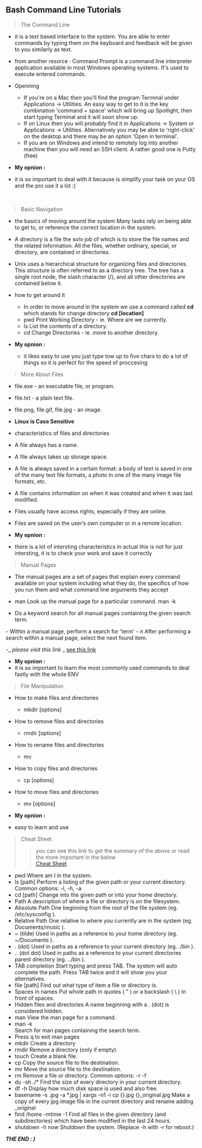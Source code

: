 ## Bash Command Line Tutorials

> The Command Line
- it is a text based interface to the system. You are able to enter commands by typing them on the keyboard and feedback will be given to you similarly as text.

- from another resorce : Command Prompt is a command line interpreter application available in most Windows operating systems. It's used to execute entered commands. 


- Openning  
  - If you're on a Mac then you'll find the program Terminal under Applications -> Utilities. An easy way to get to it is the key combination 'command + space' which will bring up Spotlight, then start typing Terminal and it will soon show up.
  - If on Linux then you will probably find it in Applications -> System or Applications -> Utilities. Alternatively you may be able to 'right-click' on the desktop and there may be an option 'Open in terminal'.
  - If you are on Windows and intend to remotely log into another machine then you will need an SSH client. A rather good one is Putty (free) 

- **My opnion :**
 - it is so important to deal with it because is simplify your task on your OS and the pro use it a lot :)  

<br>
 
> Basic Navigation 
- the basics of moving around the system Many tasks rely on being able to get to, or reference the correct location in the system.
- A directory is a file the solo job of which is to store the file names and the related information. All the files, whether ordinary, special, or directory, are contained in directories.
- Unix uses a hierarchical structure for organizing files and directories. This structure is often referred to as a directory tree. The tree has a single root node, the slash character (/), and all other directories are contained below it.

- how to get around it 
  - In order to move around in the system we use a command called **cd** which stands for change directory  **cd [location]**
  - pwd
    Print Working Directory - ie. Where are we currently.
  - ls
    List the contents of a directory.
  - cd
    Change Directories - ie. move to another directory.

- **My opnion :**

  - it likes easy to use you just type tow up to five chars to do a lot of things so it is perfect for the speed of proccesing 


> More About Files

- file.exe - an executable file, or program.
- file.txt - a plain text file.
- file.png, file.gif, file.jpg - an image.
- **__Linux is Case Sensitive__**

- characteristics of files and directories
- A file always has a name.
- A file always takes up storage space.
- A file is always saved in a certain format: a body of text is saved in one of the many text file formats, a photo in one of the many image file formats, etc.
- A file contains information on when it was created and when it was last modified.
- Files usually have access rights, especially if they are online.
- Files are saved on the user’s own computer or in a remote location.

- **My opnion :**
- there is a lot of intersting characteristics in actual this is not for just intersting, it is to check your work and save it correctly 


> Manual Pages 
- The manual pages are a set of pages that explain every command available on your system including what they do, the specifics of how you run them and what command line arguments they accept

- man <command>
Look up the manual page for a particular command.
man -k <search term>
- Do a keyword search for all manual pages containing the given search term.
<term>
- Within a manual page, perform a search for 'term'
- n  After performing a search within a manual page, select the next found item.

-_ _please visit this link_ _
 [see this link ](https://medium.com/javarevisited/top-10-unix-and-linux-productivity-tips-for-programmers-and-developers-c748129cf3e8)

- **My opnion :**
- it is so important to learn the most commonly used commands to deal fastly with the whole ENV 

> File Manipulation

- How to make files and directories 
  - mkdir [options] <Directory>
- How to remove files and directories
  - rmdir [options] <Directory>
- How to rename files and directories 
  - mv
- How to copy files and directories
  - cp [options] <source> <destination>
- How to move files and directories
  - mv [options] <source> <destination>

- **My opnion :**
- easy to learn and use 

> Cheat Sheet 
>> you can see this link to get the summary of the above or read the more important in the below  
   [Cheat Sheet](https://ryanstutorials.net/linuxtutorial/cheatsheet.php)

>>> 
   - pwd
Where am I in the system. 
   - ls [path]
Perform a listing of the given path or your current directory.
Common options: -l, -h, -a
   - cd [path]
Change into the given path or into your home directory.
   - Path
A description of where a file or directory is on the filesystem.
   - Absolute Path
One beginning from the root of the file system (eg. /etc/sysconfig ).
   - Relative Path
One relative to where you currently are in the system (eg. Documents/music ).
   - ~ (tilde)
Used in paths as a reference to your home directory (eg. ~/Documents ).
   - . (dot)
Used in paths as a reference to your current directory (eg. ./bin ).
   - .. (dot dot)
Used in paths as a reference to your current directories parent directory (eg. ../bin ).
   - TAB completion
Start typing and press TAB. The system will auto complete the path. Press TAB twice and it will show you your alternatives.
   - file [path]
Find out what type of item a file or directory is.
   - Spaces in names
Put whole path in quotes ( " ) or a backslash ( \ ) in front of spaces.
   - Hidden files and directories
A name beginning with a . (dot) is considered hidden.
   - man <command>
View the man page for a command.
   - man -k <search term>
Search for man pages containing the search term.
   - Press q to exit man pages
   - mkdir <directory name>
Create a directory 
   - rmdir <directory name>
Remove a directory (only if empty).
   - touch <file name>
Create a blank file.
   - cp <source> <destination>
Copy the source file to the destination.
   - mv <source> <destination>
Move the source file to the destination.
   - rm <path>
Remove a file or directory.
Common options: -r -f
   - du -sh ./*
Find the size of every directory in your current directory.
   - df -h
Display how much disk space is used and also free.
   - basename -s .jpg -a *.jpg | xargs -n1 -i cp {}.jpg {}_original.jpg
Make a copy of every jpg image file in the current directory and rename adding _original
   - find /home -mtime -1
Find all files in the given directory (and subdirectories) which have been modified in the last 24 hours.
   - shutdown -h now
Shutdown the system. (Replace -h with -r for reboot.)
 

***THE END : )***




